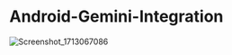 # Android-Gemini-Integration


![Screenshot_1713067086](https://github.com/arun0102/Android-Gemini-Integration/assets/15208553/2e9f11dd-fa95-4924-9204-1a0aa64d11a0)

